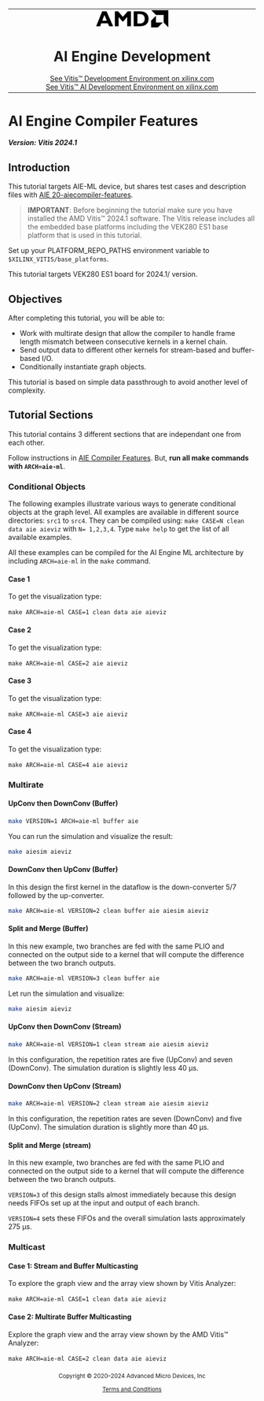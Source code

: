 ﻿<table class="sphinxhide" width="100%">
 <tr width="100%">
    <td align="center"><img src="https://raw.githubusercontent.com/Xilinx/Image-Collateral/main/xilinx-logo.png" width="30%"/><h1>AI Engine Development</h1>
    <a href="https://www.xilinx.com/products/design-tools/vitis.html">See Vitis™ Development Environment on xilinx.com</br></a>
    <a href="https://www.xilinx.com/products/design-tools/vitis/vitis-ai.html">See Vitis™ AI Development Environment on xilinx.com</a>
    </td>
 </tr>
</table>

# AI Engine Compiler Features

***Version: Vitis 2024.1***


## Introduction

This tutorial targets AIE-ML device, but shares test cases and description files with [AIE 20-aiecompiler-features](../../../AIE/Feature_Tutorials/20-aiecompiler-features).

>**IMPORTANT**: Before beginning the tutorial make sure you have installed the AMD Vitis™ 2024.1 software. The Vitis release includes all the embedded base platforms including the VEK280 ES1 base platform that is used in this tutorial. 

Set up your PLATFORM_REPO_PATHS environment variable to ``$XILINX_VITIS/base_platforms``.

This tutorial targets VEK280 ES1 board for 2024.1/ version.

## Objectives

After completing this tutorial, you will be able to:

- Work with multirate design that allow the compiler to handle frame length mismatch between consecutive kernels in a kernel chain.
- Send output data to different other kernels for stream-based and buffer-based I/O.
- Conditionally instantiate graph objects.

This tutorial is based on simple data passthrough to avoid another level of complexity.

## Tutorial Sections

This tutorial contains 3 different sections that are independant one from each other.

Follow instructions in [AIE Compiler Features](../../../AIE/Feature_Tutorials/20-aiecompiler-features/Readme.md). But, **run all make commands with `ARCH=aie-ml`**. 

### Conditional Objects

The following examples illustrate various ways to generate conditional objects at the graph level. All examples are available in different source directories: `src1` to `src4`. They can be compiled using: `make CASE=N clean data aie aieviz` with `N= 1,2,3,4`. Type `make help` to get the list of all available examples.

All these examples can be compiled for the AI Engine ML architecture by including `ARCH=aie-ml` in the `make` command.

#### Case 1

To get the visualization type:

```make ARCH=aie-ml CASE=1 clean data aie aieviz```

#### Case 2

To get the visualization type:

```make ARCH=aie-ml CASE=2 aie aieviz```

#### Case 3

To get the visualization type:

```make ARCH=aie-ml CASE=3 aie aieviz```

#### Case 4

To get the visualization type:

```make ARCH=aie-ml CASE=4 aie aieviz```

### Multirate

#### UpConv then DownConv (Buffer)

```BASH
make VERSION=1 ARCH=aie-ml buffer aie
```

You can run the simulation and visualize the result:

```BASH
make aiesim aieviz
```

#### DownConv then UpConv (Buffer)

In this design the first kernel in the dataflow is the down-converter 5/7 followed by the up-converter.

```BASH
make ARCH=aie-ml VERSION=2 clean buffer aie aiesim aieviz
```

#### Split and Merge (Buffer)

In this new example, two branches are fed with the same PLIO and connected on the output side to a kernel that will compute the difference between the two branch outputs.


```BASH
make ARCH=aie-ml VERSION=3 clean buffer aie
```
Let run the simulation and visualize:

```BASH
make aiesim aieviz
```

#### UpConv then DownConv (Stream)

```BASH
make ARCH=aie-ml VERSION=1 clean stream aie aiesim aieviz
```

In this configuration, the repetition rates are five (UpConv) and seven (DownConv). The simulation duration is slightly less 40 µs.

#### DownConv then UpConv (Stream)

```BASH
make ARCH=aie-ml VERSION=2 clean stream aie aiesim aieviz
```

In this configuration, the repetition rates are seven (DownConv) and five (UpConv). The simulation duration is slightly more than 40 µs.

#### Split and Merge (stream)

In this new example, two branches are fed with the same PLIO and connected on the output side to a kernel that will compute the difference between the two branch outputs.

`VERSION=3` of this design stalls almost immediately because this design needs FIFOs set up at the input and output of each branch.

`VERSION=4` sets these FIFOs and the overall simulation lasts approximately 275 µs.

### Multicast

#### Case 1: Stream and Buffer Multicasting

To explore the graph view and the array view shown by Vitis Analyzer:

```make ARCH=aie-ml CASE=1 clean data aie aieviz```

#### Case 2: Multirate Buffer Multicasting

Explore the graph view and the array view shown by the AMD Vitis™ Analyzer:

```make ARCH=aie-ml CASE=2 clean data aie aieviz```

<p class="sphinxhide" align="center"><sub>Copyright © 2020–2024 Advanced Micro Devices, Inc</sub></p>

<p class="sphinxhide" align="center"><sup><a href="https://www.amd.com/en/corporate/copyright">Terms and Conditions</a></sup></p>
